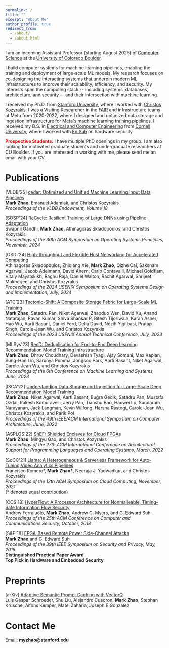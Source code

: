 ```yaml
---
permalink: /
title: ""
excerpt: "About Me"
author_profile: true
redirect_from: 
  - /about/
  - /about.html
---
```


I am an incoming Assistant Professor (starting August 2025) of [Computer Science](https://www.colorado.edu/cs/) at the [University of Colorado Boulder](https://www.colorado.edu).

I build computer systems for machine learning pipelines, enabling the training and deployment of large-scale ML models.
My research focuses on co-designing the interacting systems that underpin modern ML infrastructures to improve their scalability, efficiency, and security.
My interests span the computing stack -- including systems, databases, architecture, and security -- and their intersection with machine learning.

I received my Ph.D. from [Stanford University](https://www.stanford.edu), where I worked with [Christos Kozyrakis](https://web.stanford.edu/~kozyraki/).
I was a Visiting Researcher in the [FAIR](https://ai.meta.com/research/) and infrastructure teams at Meta from 2020-2022, where I designed and optimized data storage and ingestion infrastructure for Meta's machine learning training pipelines.
I received my B.S. in [Electrical and Computer Engineering](https://www.ece.cornell.edu/ece) from [Cornell University](https://www.cornell.edu), where I worked with [Ed Suh](https://tsg.ece.cornell.edu/people/g-edward-suh/) on hardware security.

<span style="color: red;">**Prospective Students:**</span> I have multiple PhD openings in my group.
I am also looking for motivated graduate students and undergraduate researchers at CU Boulder.
If you are interested in working with me, please send me an email with your CV.

Publications
======
\[VLDB'25\] [cedar: Optimized and Unified Machine Learning Input Data Pipelines](https://arxiv.org/abs/2401.08895)  
**Mark Zhao**, Emanuel Adamiak, and Christos Kozyrakis  
*Proceedings of the VLDB Endowment, Volume 18*

\[SOSP'24\] [ReCycle: Resilient Training of Large DNNs using Pipeline Adaptation](https://arxiv.org/pdf/2405.14009)  
Swapnil Gandhi, **Mark Zhao**, Athinagoras Skiadopoulos, and Christos Kozyrakis  
*Proceedings of the 30th ACM Symposium on Operating Systems Principles, November, 2024*

\[OSDI'24\] [High-throughput and Flexible Host Networking for Accelerated Computing](https://www.usenix.org/conference/osdi24/presentation/skiadopoulos)  
Athinagoras Skiadopoulos, Zhiqiang Xie, **Mark Zhao**, Qizhe Cai, Saksham Agarwal, Jacob Adelmann, David Ahern, Carlo Contavalli, Michael Goldflam, Vitaly Mayatskikh, Raghu Raja, Daniel Walton, Rachit Agarwal, Shrijeet Mukherjee, and Christos Kozyrakis  
*Proceedings of the 2024 USENIX Symposium on Operating Systems Design and Implementation, July, 2024*

\[ATC'23\] [Tectonic-Shift: A Composite Storage Fabric for Large-Scale ML Training](https://www.usenix.org/conference/atc23/presentation/zhao)  
**Mark Zhao**, Satadru Pan, Niket Agarwal, Zhaoduo Wen, David Xu, Anand Natarajan, Pavan Kumar, Shiva Shankar P, Ritesh Tijoriwala, Karan Asher, Hao Wu, Aarti Basant, Daniel Ford, Delia David, Nezih Yigitbasi, Pratap Singh, Carole-Jean Wu, and Christos Kozyrakis  
*Proceedings of the 2023 USENIX Annual Technical Conference, July, 2023*

\[MLSys'23\] [RecD: Deduplication for End-to-End Deep Learning Recommendation Model Training Infrastructure](https://arxiv.org/abs/2211.05239)  
**Mark Zhao**, Dhruv Choudhary, Devashish Tyagi, Ajay Somani, Max Kaplan, Sung-Han Lin, Sarunya Pumma, Jongsoo Park, Aarti Basant, Niket Agarwal, Carole-Jean Wu, and Christos Kozyrakis  
*Proceedings of the 6th Conference on Machine Learning and Systems, June, 2023*

\[ISCA'22\] [Understanding Data Storage and Ingestion for Large-Scale Deep Recommendation Model Training](https://dl.acm.org/doi/10.1145/3470496.3533044)  
**Mark Zhao**, Niket Agarwal, Aarti Basant, Buğra Gedik, Satadru Pan, Mustafa Ozdal, Rakesh Komuravelli, Jerry Pan, Tianshu Bao, Haowei Lu, Sundaram Narayanan, Jack Langman, Kevin Wilfong, Harsha Rastogi, Carole-Jean Wu, Christos Kozyrakis, and Parik Pol  
*Proceedings of the 49th IEEE/ACM International Symposium on Computer Architecture, June, 2022*

\[ASPLOS'22\] [ShEF: Shielded Enclaves for Cloud FPGAs](https://dl.acm.org/doi/10.1145/3503222.3507733)  
**Mark Zhao**, Mingyu Gao, and Christos Kozyrakis  
*Proceedings of the 27th ACM International Conference on Architectural Support for Programming Languages and Operating Systems, March, 2022*

\[SoCC'21\] [Llama: A Heterogeneous & Serverless Framework for Auto-Tuning Video Analytics Pipelines](https://dl.acm.org/doi/10.1145/3472883.3486972)  
Francisco Romero\*, **Mark Zhao\***, Neeraja J. Yadwadkar, and Christos Kozyrakis  
*Proceedings of the 12th ACM Symposium on Cloud Computing, November, 2021*  
(\* denotes equal contribution)

\[CCS'18\] [HyperFlow: A Processor Architecture for Nonmalleable, Timing-Safe Information Flow Security](https://dl.acm.org/doi/10.1145/3243734.3243743)  
Andrew Ferraiuolo, **Mark Zhao**, Andrew C. Myers, and G. Edward Suh  
*Proceedings of the 25th ACM Conference on Computer and Communications Security, October, 2018*

\[S&P'18\] [FPGA-Based Remote Power Side-Channel Attacks](https://ieeexplore.ieee.org/document/8418606)  
**Mark Zhao** and G. Edward Suh  
*Proceedings of the 39th IEEE Symposium on Security and Privacy, May, 2018*  
**Distinguished Practical Paper Award**  
**Top Pick in Hardware and Embedded Security**

Preprints
======
\[arXiv\] [Adaptive Semantic Prompt Caching with VectorQ](https://arxiv.org/abs/2502.03771)  
Luis Gaspar Schroeder, Shu Liu, Alejandro Cuadron, **Mark Zhao**, Stephan Krusche, Alfons Kemper, Matei Zaharia, Joseph E Gonzalez

Contact Me
======
Email: **[myzhao@stanford.edu](mailto:myzhao@stanford.edu)**
